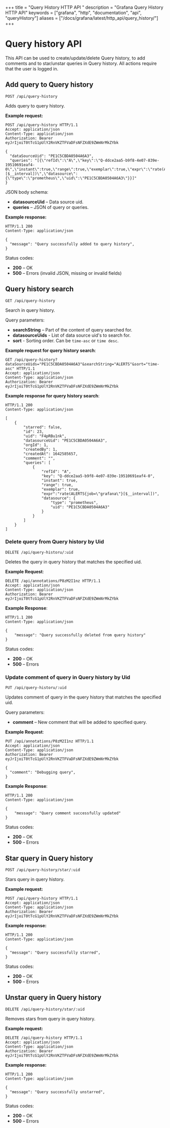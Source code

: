 +++
title = "Query History HTTP API "
description = "Grafana Query History HTTP API"
keywords = ["grafana", "http", "documentation", "api", "queryHistory"]
aliases = ["/docs/grafana/latest/http_api/query_history/"]
+++

# Query history API

This API can be used to create/update/delete Query history, to add comments and to star/unstar queries in Query history. All actions require that the user is logged in.

## Add query to Query history

`POST /api/query-history`

Adds query to query history.

**Example request:**

```http
POST /api/query-history HTTP/1.1
Accept: application/json
Content-Type: application/json
Authorization: Bearer eyJrIjoiT0tTcG1pUlY2RnVKZTFVaDFsNFZXdE9ZWmNrMkZYbk

{
  "dataSourceUid": "PE1C5CBDA0504A6A3",
  "queries": "[{\"refId\":\"A\",\"key\":\"Q-ddce2aa5-b9f8-4e07-839e-19510691eaf4-0\",\"instant\":true,\"range\":true,\"exemplar\":true,\"expr\":\"rate(ALERTS{job=\\\"grafana\\\"}[$__interval])\",\"datasource\":{\"type\":\"prometheus\",\"uid\":\"PE1C5CBDA0504A6A3\"}}]"
}
```

JSON body schema:

- **datasourceUid** – Data source uid.
- **queries** – JSON of query or queries.

**Example response:**

```http
HTTP/1.1 200
Content-Type: application/json

{
  "message": "Query successfully added to query history",
}
```

Status codes:

- **200** – OK
- **500** – Errors (invalid JSON, missing or invalid fields)

## Query history search

`GET /api/query-history`

Search in query history.

Query parameters:

- **searchString** – Part of the content of query searched for.
- **datasourceUids** - List of data source uid's to search for.
- **sort** - Sorting order. Can be `time-asc` or `time desc`.

**Example request for query history search**:

```http
GET /api/query-history?dataSourceUids="PE1C5CBDA0504A6A3"&searchString="ALERTS"&sort="time-asc" HTTP/1.1
Accept: application/json
Content-Type: application/json
Authorization: Bearer eyJrIjoiT0tTcG1pUlY2RnVKZTFVaDFsNFZXdE9ZWmNrMkZYbk
```

**Example response for query history search**:

```http
HTTP/1.1 200
Content-Type: application/json

[
    {
        "starred": false,
        "id": 23,
        "uid": "F4pRBu1nk",
        "datasourceUid": "PE1C5CBDA0504A6A3",
        "orgId": 1,
        "createdBy": 1,
        "createdAt": 1642585657,
        "comment": "",
        "queries": [
            {
                "refId": "A",
                "key": "Q-ddce2aa5-b9f8-4e07-839e-19510691eaf4-0",
                "instant": true,
                "range": true,
                "exemplar": true,
                "expr":"rate(ALERTS{job=\"grafana\"}[$__interval])",
                "datasource": {
                    "type": "prometheus",
                    "uid": "PE1C5CBDA0504A6A3"
                }
            }
        ]
    }
]
```

### Delete query from Query history by Uid

`DELETE /api/query-historu/:uid`

Deletes the query in query history that matches the specified uid.

**Example Request**:

```http
DELETE /api/annotations/P8zM2I1nz HTTP/1.1
Accept: application/json
Content-Type: application/json
Authorization: Bearer eyJrIjoiT0tTcG1pUlY2RnVKZTFVaDFsNFZXdE9ZWmNrMkZYbk
```

**Example Response**:

```http
HTTP/1.1 200
Content-Type: application/json

{
    "message": "Query successfully deleted from query history"
}
```

Status codes:

- **200** – OK
- **500** – Errors

### Update comment of query in Query history by Uid

`PUT /api/query-historu/:uid`

Updates comment of query in the query history that matches the specified uid.

Query parameters:

- **comment** – New comment that will be added to specified query.

**Example Request**:

```http
PUT /api/annotations/P8zM2I1nz HTTP/1.1
Accept: application/json
Content-Type: application/json
Authorization: Bearer eyJrIjoiT0tTcG1pUlY2RnVKZTFVaDFsNFZXdE9ZWmNrMkZYbk

{
  "comment": "Debugging query",
}
```

**Example Response**:

```http
HTTP/1.1 200
Content-Type: application/json

{
    "message": "Query comment successfully updated"
}
```

Status codes:

- **200** – OK
- **500** – Errors

## Star query in Query history

`POST /api/query-history/star/:uid`

Stars query in query history.

**Example request:**

```http
POST /api/query-history HTTP/1.1
Accept: application/json
Content-Type: application/json
Authorization: Bearer eyJrIjoiT0tTcG1pUlY2RnVKZTFVaDFsNFZXdE9ZWmNrMkZYbk
```

**Example response:**

```http
HTTP/1.1 200
Content-Type: application/json

{
  "message": "Query successfully starred",
}
```

Status codes:

- **200** – OK
- **500** – Errors

## Unstar query in Query history

`DELETE /api/query-history/star/:uid`

Removes stars from query in query history.

**Example request:**

```http
DELETE /api/query-history HTTP/1.1
Accept: application/json
Content-Type: application/json
Authorization: Bearer eyJrIjoiT0tTcG1pUlY2RnVKZTFVaDFsNFZXdE9ZWmNrMkZYbk
```

**Example response:**

```http
HTTP/1.1 200
Content-Type: application/json

{
  "message": "Query successfully unstarred",
}
```

Status codes:

- **200** – OK
- **500** – Errors
